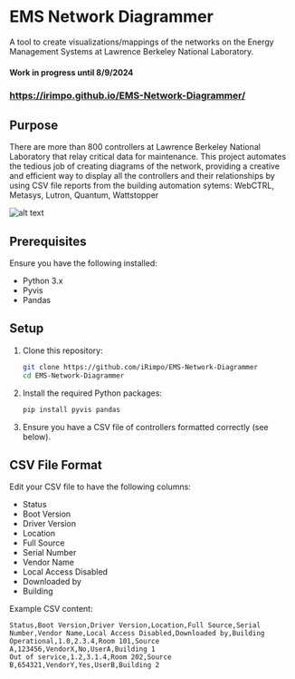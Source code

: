 # EMS Network Diagrammer

A tool to create visualizations/mappings of the networks on the Energy Management Systems at Lawrence Berkeley National Laboratory.

#### Work in progress until 8/9/2024

### https://irimpo.github.io/EMS-Network-Diagrammer/

## Purpose
There are more than 800 controllers at Lawrence Berkeley National Laboratory that relay critical data for maintenance. This project automates the tedious job of creating diagrams of the network, providing a creative and efficient way to display all the controllers and their relationships by using CSV file reports from the building automation sytems: WebCTRL, Metasys, Lutron, Quantum, Wattstopper 

![alt text](https://i.imgur.com/umL2hqY.png)

## Prerequisites

Ensure you have the following installed:
- Python 3.x
- Pyvis
- Pandas

## Setup

1. Clone this repository:
    ```bash
    git clone https://github.com/iRimpo/EMS-Network-Diagrammer
    cd EMS-Network-Diagrammer
    ```

2. Install the required Python packages:
    ```bash
    pip install pyvis pandas
    ```

3. Ensure you have a CSV file of controllers formatted correctly (see below).

## CSV File Format

Edit your CSV file to have the following columns:
- Status
- Boot Version
- Driver Version
- Location
- Full Source
- Serial Number
- Vendor Name
- Local Access Disabled
- Downloaded by
- Building

Example CSV content:
```csv
Status,Boot Version,Driver Version,Location,Full Source,Serial Number,Vendor Name,Local Access Disabled,Downloaded by,Building
Operational,1.0,2.3.4,Room 101,Source A,123456,VendorX,No,UserA,Building 1
Out of service,1.2,3.1.4,Room 202,Source B,654321,VendorY,Yes,UserB,Building 2
```
